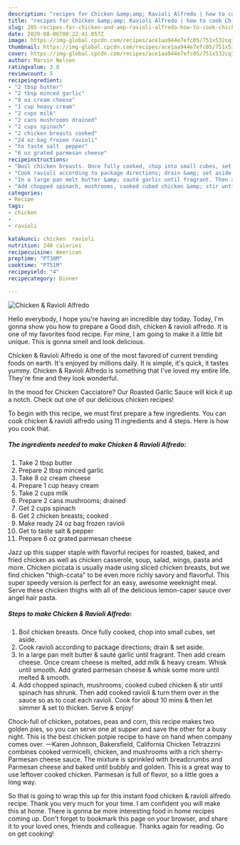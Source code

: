 ```yaml
---
description: "recipes for Chicken &amp;amp; Ravioli Alfredo | how to cook Chicken &amp;amp; Ravioli Alfredo"
title: "recipes for Chicken &amp;amp; Ravioli Alfredo | how to cook Chicken &amp;amp; Ravioli Alfredo"
slug: 285-recipes-for-chicken-and-amp-ravioli-alfredo-how-to-cook-chicken-and-amp-ravioli-alfredo
date: 2020-08-06T08:22:41.057Z
image: https://img-global.cpcdn.com/recipes/ace1aa944e7efc05/751x532cq70/chicken-ravioli-alfredo-recipe-main-photo.jpg
thumbnail: https://img-global.cpcdn.com/recipes/ace1aa944e7efc05/751x532cq70/chicken-ravioli-alfredo-recipe-main-photo.jpg
cover: https://img-global.cpcdn.com/recipes/ace1aa944e7efc05/751x532cq70/chicken-ravioli-alfredo-recipe-main-photo.jpg
author: Marvin Nelson
ratingvalue: 3.8
reviewcount: 5
recipeingredient:
- "2 tbsp butter"
- "2 tbsp minced garlic"
- "8 oz cream cheese"
- "1 cup heavy cream"
- "2 cups milk"
- "2 cans mushrooms drained"
- "2 cups spinach"
- "2 chicken breasts cooked"
- "24 oz bag frozen ravioli"
- "to taste salt  pepper"
- "6 oz grated parmesan cheese"
recipeinstructions:
- "Boil chicken breasts. Once fully cooked, chop into small cubes, set aside."
- "Cook ravioli according to package directions; drain &amp; set aside."
- "In a large pan melt butter &amp; sauté garlic until fragrant. Then add cream cheese. Once cream cheese is melted, add milk &amp; heavy cream. Whisk until smooth. Add grated parmesan cheese &amp; whisk some more until melted &amp; smooth."
- "Add chopped spinach, mushrooms, cooked cubed chicken &amp; stir until spinach has shrunk. Then add cooked ravioli &amp; turn them over in the sauce so as to coat each ravioli. Cook for about 10 mins &amp; then let simmer &amp; set to thicken. Serve &amp; enjoy!"
categories:
- Recipe
tags:
- chicken
- 
- ravioli

katakunci: chicken  ravioli 
nutrition: 240 calories
recipecuisine: American
preptime: "PT38M"
cooktime: "PT51M"
recipeyield: "4"
recipecategory: Dinner

---
```



![Chicken &amp; Ravioli Alfredo](https://img-global.cpcdn.com/recipes/ace1aa944e7efc05/751x532cq70/chicken-ravioli-alfredo-recipe-main-photo.jpg)

Hello everybody, I hope you're having an incredible day today. Today, I'm gonna show you how to prepare a Good dish, chicken &amp; ravioli alfredo. It is one of my favorites food recipe. For mine, I am going to make it a little bit unique. This is gonna smell and look delicious.

Chicken &amp; Ravioli Alfredo is one of the most favored of current trending foods on earth. It's enjoyed by millions daily. It is simple, it's quick, it tastes yummy. Chicken &amp; Ravioli Alfredo is something that I've loved my entire life. They're fine and they look wonderful.

In the mood for Chicken Cacciatore? Our Roasted Garlic Sauce will kick it up a notch. Check out one of our delicious chicken recipes!


To begin with this recipe, we must first prepare a few ingredients. You can cook chicken &amp; ravioli alfredo using 11 ingredients and 4 steps. Here is how you cook that.

<!--inarticleads1-->

##### The ingredients needed to make Chicken &amp; Ravioli Alfredo:

1. Take 2 tbsp butter
1. Prepare 2 tbsp minced garlic
1. Take 8 oz cream cheese
1. Prepare 1 cup heavy cream
1. Take 2 cups milk
1. Prepare 2 cans mushrooms; drained
1. Get 2 cups spinach
1. Get 2 chicken breasts; cooked
1. Make ready 24 oz bag frozen ravioli
1. Get to taste salt &amp; pepper
1. Prepare 6 oz grated parmesan cheese


Jazz up this supper staple with flavorful recipes for roasted, baked, and fried chicken as well as chicken casserole, soup, salad, wings, pasta and more. Chicken piccata is usually made using sliced chicken breasts, but we find chicken &#34;thigh-ccata&#34; to be even more richly savory and flavorful. This super speedy version is perfect for an easy, awesome weeknight meal. Serve these chicken thighs with all of the delicious lemon-caper sauce over angel hair pasta. 

<!--inarticleads2-->

##### Steps to make Chicken &amp; Ravioli Alfredo:

1. Boil chicken breasts. Once fully cooked, chop into small cubes, set aside.
1. Cook ravioli according to package directions; drain &amp; set aside.
1. In a large pan melt butter &amp; sauté garlic until fragrant. Then add cream cheese. Once cream cheese is melted, add milk &amp; heavy cream. Whisk until smooth. Add grated parmesan cheese &amp; whisk some more until melted &amp; smooth.
1. Add chopped spinach, mushrooms, cooked cubed chicken &amp; stir until spinach has shrunk. Then add cooked ravioli &amp; turn them over in the sauce so as to coat each ravioli. Cook for about 10 mins &amp; then let simmer &amp; set to thicken. Serve &amp; enjoy!


Chock-full of chicken, potatoes, peas and corn, this recipe makes two golden pies, so you can serve one at supper and save the other for a busy night. This is the best chicken potpie recipe to have on hand when company comes over. —Karen Johnson, Bakersfield, California Chicken Tetrazzini combines cooked vermicelli, chicken, and mushrooms with a rich sherry-Parmesan cheese sauce. The mixture is sprinkled with breadcrumbs and Parmesan cheese and baked until bubbly and golden. This is a great way to use leftover cooked chicken. Parmesan is full of flavor, so a little goes a long way. 

So that is going to wrap this up for this instant food chicken &amp; ravioli alfredo recipe. Thank you very much for your time. I am confident you will make this at home. There is gonna be more interesting food in home recipes coming up. Don't forget to bookmark this page on your browser, and share it to your loved ones, friends and colleague. Thanks again for reading. Go on get cooking!
